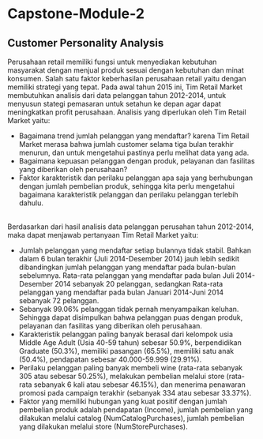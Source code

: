 # Capstone-Module-2
## Customer Personality Analysis

Perusahaan retail memiliki fungsi untuk menyediakan kebutuhan masyarakat dengan menjual produk sesuai dengan kebutuhan dan minat konsumen. Salah satu faktor keberhasilan perusahaan retail yaitu dengan memiliki strategi yang tepat. Pada awal tahun 2015 ini, Tim Retail Market membutuhkan analisis dari data pelanggan tahun 2012-2014, untuk menyusun stategi pemasaran untuk setahun ke depan agar dapat meningkatkan profit perusahaan. Analisis yang diperlukan oleh Tim Retail Market yaitu:

- Bagaimana trend jumlah pelanggan yang mendaftar? karena Tim Retail Market merasa bahwa jumlah customer selama tiga bulan terakhir menurun, dan untuk mengetahui pastinya perlu melihat data yang ada.
- Bagaimana kepuasan pelanggan dengan produk, pelayanan dan fasilitas yang diberikan oleh perusahaan?
- Faktor karakteristik dan perilaku pelanggan apa saja yang berhubungan dengan jumlah pembelian produk, sehingga kita perlu mengetahui bagaimana karakteristik pelanggan dan perilaku pelanggan terlebih dahulu.
<br>
Berdasarkan dari hasil analisis data pelanggan perusahan tahun 2012-2014, maka dapat menjawab pertanyaan Tim Retail Market yaitu:

- Jumlah pelanggan yang mendaftar setiap bulannya tidak stabil. Bahkan dalam 6 bulan terakhir (Juli 2014-Desember 2014) jauh lebih sedikit dibandingkan jumlah pelanggan yang mendaftar pada bulan-bulan sebelumnya. Rata-rata pelanggan yang mendaftar pada bulan Juli 2014-Desember 2014 sebanyak 20 pelanggan, sedangkan Rata-rata pelanggan yang mendaftar pada bulan Januari 2014-Juni 2014 sebanyak 72 pelanggan.
- Sebanyak 99.06% pelanggan tidak pernah menyampaikan keluhan. Sehingga dapat disimpulkan bahwa pelanggan puas dengan produk, pelayanan dan fasilitas yang diberikan oleh perusahaan.
- Karakteristik pelanggan paling banyak berasal dari kelompok usia Middle Age Adult (Usia 40-59 tahun) sebesar 50.9%, berpendidikan Graduate (50.3%), memiliki pasangan (65.5%), memiliki satu anak (50.4%), pendapatan sebesar 40.000-59.999 (29.91%).
- Perilaku pelanggan paling banyak membeli wine (rata-rata sebanyak 305 atau sebesar 50.25%), melakukan pembelian melalui store (rata-rata sebanyak 6 kali atau sebesar 46.15%), dan menerima penawaran promosi pada campaign terakhir (sebanyak 334 atau sebesar 33.37%).
- Faktor yang memiliki hubungan yang kuat positif dengan jumlah pembelian produk adalah pendapatan (Income), jumlah pembelian yang dilakukan melalui catalog (NumCatalogPurchases), jumlah pembelian yang dilakukan melalui store (NumStorePurchases).
